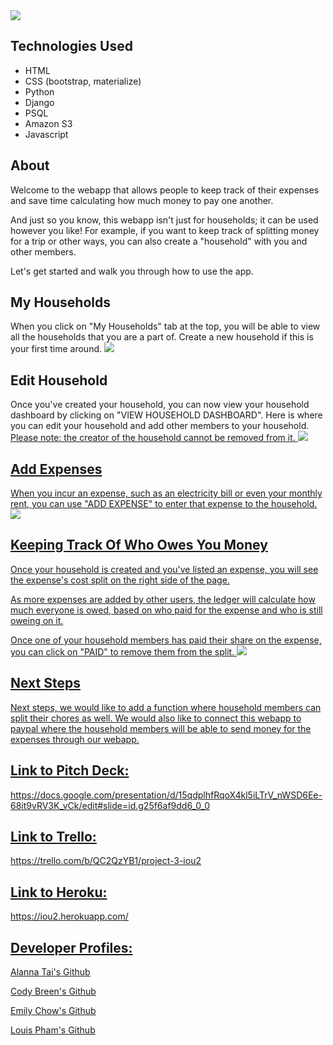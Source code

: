 <img src="https://i.imgur.com/kde7p1D.png">

## Technologies Used

- HTML
- CSS (bootstrap, materialize)
- Python
- Django
- PSQL
- Amazon S3
- Javascript

## About

Welcome to the webapp that allows people to keep track of their expenses and save time calculating how much money to pay one another.

And just so you know, this webapp isn't just for households; it can be used however you like!
For example, if you want to keep track of splitting money for a trip or other ways, you can also create a "household" with you and other members.

Let's get started and walk you through how to use the app.

## My Households

When you click on "My Households" tab at the top, you will be able to view all the households that you are a part of. Create a new household if this is your first time around.
<img src="https://i.imgur.com/4305iCG.png">

## Edit Household

Once you've created your household, you can now view your household dashboard by clicking on "VIEW HOUSEHOLD DASHBOARD". Here is where you can edit your household and add other members to your household.
<u>Please note: the creator of the household cannot be removed from it.
<img src="https://i.imgur.com/qTpkF95.png">

## Add Expenses

When you incur an expense, such as an electricity bill or even your monthly rent, you can use "ADD EXPENSE" to enter that expense to the household.
<img src="https://i.imgur.com/SOEAl3Y.png">

## Keeping Track Of Who Owes You Money

Once your household is created and you've listed an expense, you will see the expense's cost split on the right side of the page.

As more expenses are added by other users, the ledger will calculate how much everyone is owed, based on who paid for the expense and who is still oweing on it.

Once one of your household members has paid their share on the expense, you can click on "PAID" to remove them from the split.
<img src="https://i.imgur.com/yZrdwPA.png">

## Next Steps

Next steps, we would like to add a function where household members can split their chores as well. We would also like to connect this webapp to paypal where the household members will be able to send money for the expenses through our webapp.

## Link to Pitch Deck:

https://docs.google.com/presentation/d/15qdplhfRqoX4kl5iLTrV_nWSD6Ee-68it9vRV3K_vCk/edit#slide=id.g25f6af9dd6_0_0

## Link to Trello:

https://trello.com/b/QC2QzYB1/project-3-iou2

## Link to Heroku:

https://iou2.herokuapp.com/

## Developer Profiles:

<a href="https://github.com/alannatai">Alanna Tai's Github</a>

<a href="https://github.com/cojbr">Cody Breen's Github</a>

<a href="https://github.com/emilykchow">Emily Chow's Github</a>

<a href="https://github.com/louis-pham">Louis Pham's Github</a>
